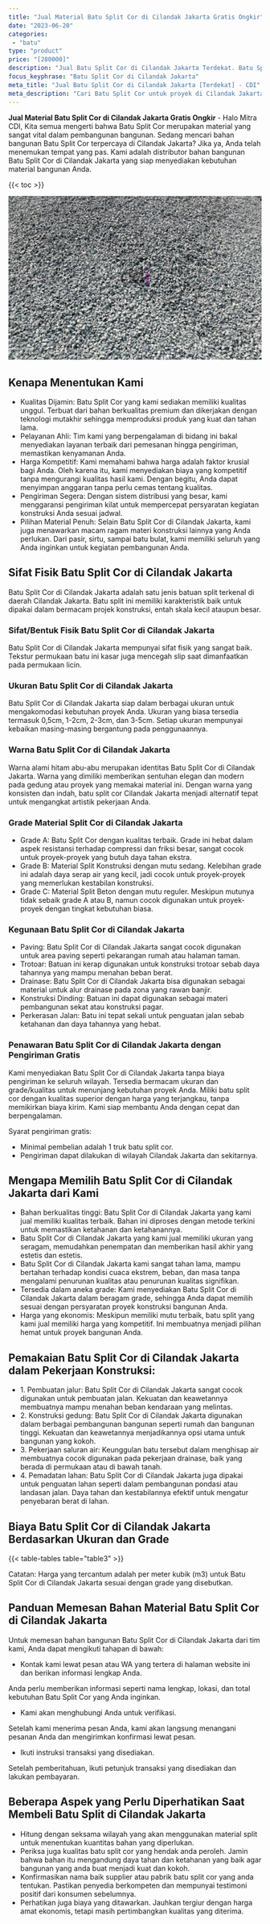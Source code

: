 ```yaml
---
title: "Jual Material Batu Split Cor di Cilandak Jakarta Gratis Ongkir"
date: "2023-06-20"
categories:
 - "batu"
type: "product"
price: "[280000]"
description: "Jual Batu Split Cor di Cilandak Jakarta Terdekat. Batu Split Cor ini sering dipakai dalam proyek konstruksi sebagai material cor beton yang berkualitas dan tahan lama. Silakan hubungi kami untuk informasi lebih lanjut."
focus_keyphrase: "Batu Split Cor di Cilandak Jakarta"
meta_title: "Jual Batu Split Cor di Cilandak Jakarta [Terdekat] - CDI"
meta_description: "Cari Batu Split Cor untuk proyek di Cilandak Jakarta? Kami memiliki Batu Split Cor berkualitas untuk campuran beton. Dapatkan penawaran terbaik sekarang."
---
```


**Jual Material Batu Split Cor di Cilandak Jakarta Gratis Ongkir** - Halo Mitra CDI, Kita semua mengerti bahwa Batu Split Cor merupakan material  yang sangat vital dalam pembangunan bangunan. Sedang mencari bahan bangunan Batu Split Cor terpercaya di Cilandak Jakarta? Jika ya, Anda telah menemukan tempat yang pas. Kami adalah distributor bahan bangunan Batu Split Cor di Cilandak Jakarta yang siap menyediakan kebutuhan material bangunan Anda.

{{< toc >}}

![Jual Material Batu Split Cor di Cilandak Jakarta Gratis Ongkir](/images/batu/batu-split-24.jpg)

## Kenapa Menentukan Kami

*   Kualitas Dijamin: Batu Split Cor yang kami sediakan memiliki kualitas unggul. Terbuat dari bahan berkualitas premium dan dikerjakan dengan teknologi mutakhir sehingga memproduksi produk yang kuat dan tahan lama.
*   Pelayanan Ahli: Tim kami yang berpengalaman di bidang ini bakal menyediakan layanan terbaik dari pemesanan hingga pengiriman, memastikan kenyamanan Anda.
*   Harga Kompetitif: Kami memahami bahwa harga adalah faktor krusial bagi Anda. Oleh karena itu, kami menyediakan biaya yang kompetitif tanpa mengurangi kualitas hasil kami. Dengan begitu, Anda dapat menyimpan anggaran tanpa perlu cemas tentang kualitas.
*   Pengiriman Segera: Dengan sistem distribusi yang besar, kami menggaransi pengiriman kilat untuk mempercepat persyaratan kegiatan konstruksi Anda sesuai jadwal.
*   Pilihan Material Penuh: Selain Batu Split Cor di Cilandak Jakarta, kami juga menawarkan macam ragam materi konstruksi lainnya yang Anda perlukan. Dari pasir, sirtu, sampai batu bulat, kami memiliki seluruh yang Anda inginkan untuk kegiatan pembangunan Anda.

## Sifat Fisik Batu Split Cor di Cilandak Jakarta

Batu Split Cor di Cilandak Jakarta adalah satu jenis batuan split terkenal di daerah Cilandak Jakarta. Batu split ini memiliki karakteristik baik untuk dipakai dalam bermacam projek konstruksi, entah skala kecil ataupun besar.

### Sifat/Bentuk Fisik Batu Split Cor di Cilandak Jakarta

Batu Split Cor di Cilandak Jakarta mempunyai sifat fisik yang sangat baik. Tekstur permukaan batu ini kasar juga mencegah slip saat dimanfaatkan pada permukaan licin.

### Ukuran Batu Split Cor di Cilandak Jakarta

Batu Split Cor di Cilandak Jakarta siap dalam berbagai ukuran untuk mengakomodasi kebutuhan proyek Anda. Ukuran yang biasa tersedia termasuk 0,5cm, 1-2cm, 2-3cm, dan 3-5cm. Setiap ukuran mempunyai kebaikan masing-masing bergantung pada penggunaannya.

### Warna Batu Split Cor di Cilandak Jakarta

Warna alami hitam abu-abu merupakan identitas Batu Split Cor di Cilandak Jakarta. Warna yang dimiliki memberikan sentuhan elegan dan modern pada gedung atau proyek yang memakai material ini. Dengan warna yang konsisten dan indah, batu split cor Cilandak Jakarta menjadi alternatif tepat untuk mengangkat artistik pekerjaan Anda.

### Grade Material Split Cor di Cilandak Jakarta

*   Grade A: Batu Split Cor dengan kualitas terbaik. Grade ini hebat dalam aspek resistansi terhadap compressi dan friksi besar, sangat cocok untuk proyek-proyek yang butuh daya tahan ekstra.
*   Grade B: Material Split Konstruksi dengan mutu sedang. Kelebihan grade ini adalah daya serap air yang kecil, jadi cocok untuk proyek-proyek yang memerlukan kestabilan konstruksi.
*   Grade C: Material Split Beton dengan mutu reguler. Meskipun mutunya tidak sebaik grade A atau B, namun cocok digunakan untuk proyek-proyek dengan tingkat kebutuhan biasa.

### Kegunaan Batu Split Cor di Cilandak Jakarta

*   Paving: Batu Split Cor di Cilandak Jakarta sangat cocok digunakan untuk area paving seperti pekarangan rumah atau halaman taman.
*   Trotoar: Batuan ini kerap digunakan untuk konstruksi trotoar sebab daya tahannya yang mampu menahan beban berat.
*   Drainase: Batu Split Cor di Cilandak Jakarta bisa digunakan sebagai material untuk alur drainase pada zona yang rawan banjir.
*   Konstruksi Dinding: Batuan ini dapat digunakan sebagai materi pembangunan sekat atau konstruksi pagar.
*   Perkerasan Jalan: Batu ini tepat sekali untuk penguatan jalan sebab ketahanan dan daya tahannya yang hebat.

### Penawaran Batu Split Cor di Cilandak Jakarta dengan Pengiriman Gratis

Kami menyediakan Batu Split Cor di Cilandak Jakarta tanpa biaya pengiriman ke seluruh wilayah. Tersedia bermacam ukuran dan grade/kualitas untuk menunjang kebutuhan proyek Anda. Miliki batu split cor dengan kualitas superior dengan harga yang terjangkau, tanpa memikirkan biaya kirim. Kami siap membantu Anda dengan cepat dan berpengalaman.

Syarat pengiriman gratis:

*   Minimal pembelian adalah 1 truk batu split cor.
*   Pengiriman dapat dilakukan di wilayah Cilandak Jakarta dan sekitarnya.

## Mengapa Memilih Batu Split Cor di Cilandak Jakarta dari Kami

*   Bahan berkualitas tinggi: Batu Split Cor di Cilandak Jakarta yang kami jual memiliki kualitas terbaik. Bahan ini diproses dengan metode terkini untuk memastikan ketahanan dan ketahanannya.
*   Batu Split Cor di Cilandak Jakarta yang kami jual memiliki ukuran yang seragam, memudahkan penempatan dan memberikan hasil akhir yang estetis dan estetis.
*   Batu Split Cor di Cilandak Jakarta kami sangat tahan lama, mampu bertahan terhadap kondisi cuaca ekstrem, beban, dan masa tanpa mengalami penurunan kualitas atau penurunan kualitas signifikan.
*   Tersedia dalam aneka grade: Kami menyediakan Batu Split Cor di Cilandak Jakarta dalam beragam grade, sehingga Anda dapat memilih sesuai dengan persyaratan proyek konstruksi bangunan Anda.
*   Harga yang ekonomis: Meskipun memiliki mutu terbaik, batu split yang kami jual memiliki harga yang kompetitif. Ini membuatnya menjadi pilihan hemat untuk proyek bangunan Anda.

## Pemakaian Batu Split Cor di Cilandak Jakarta dalam Pekerjaan Konstruksi:

*   1\. Pembuatan jalur: Batu Split Cor di Cilandak Jakarta sangat cocok digunakan untuk pembuatan jalan. Kekuatan dan keawetannya membuatnya mampu menahan beban kendaraan yang melintas.
*   2\. Konstruksi gedung: Batu Split Cor di Cilandak Jakarta digunakan dalam berbagai pembangunan bangunan seperti rumah dan bangunan tinggi. Kekuatan dan keawetannya menjadikannya opsi utama untuk bangunan yang kokoh.
*   3\. Pekerjaan saluran air: Keunggulan batu tersebut dalam menghisap air membuatnya cocok digunakan pada pekerjaan drainase, baik yang berada di permukaan atau di bawah tanah.
*   4\. Pemadatan lahan: Batu Split Cor di Cilandak Jakarta juga dipakai untuk penguatan lahan seperti dalam pembangunan pondasi atau landasan jalan. Daya tahan dan kestabilannya efektif untuk mengatur penyebaran berat di lahan.

## Biaya Batu Split Cor di Cilandak Jakarta Berdasarkan Ukuran dan Grade

{{< table-tables table="table3" >}}

Catatan: Harga yang tercantum adalah per meter kubik (m3) untuk Batu Split Cor di Cilandak Jakarta sesuai dengan grade yang disebutkan.

## Panduan Memesan Bahan Material Batu Split Cor di Cilandak Jakarta

Untuk memesan bahan bangunan Batu Split Cor di Cilandak Jakarta dari tim kami, Anda dapat mengikuti tahapan di bawah:

*   Kontak kami lewat pesan atau WA yang tertera di halaman website ini dan berikan informasi lengkap Anda.

Anda perlu memberikan informasi seperti nama lengkap, lokasi, dan total kebutuhan Batu Split Cor yang Anda inginkan.
*   Kami akan menghubungi Anda untuk verifikasi.

Setelah kami menerima pesan Anda, kami akan langsung menangani pesanan Anda dan mengirimkan konfirmasi lewat pesan.
*   Ikuti instruksi transaksi yang disediakan.

Setelah pemberitahuan, ikuti petunjuk transaksi yang disediakan dan lakukan pembayaran.

## Beberapa Aspek yang Perlu Diperhatikan Saat Membeli Batu Split di Cilandak Jakarta

*   Hitung dengan seksama wilayah yang akan menggunakan material split untuk menentukan kuantitas bahan yang diperlukan.
*   Periksa juga kualitas batu split cor yang hendak anda peroleh. Jamin bahwa bahan itu mengandung daya tahan dan ketahanan yang baik agar bangunan yang anda buat menjadi kuat dan kokoh.
*   Konfirmasikan nama baik supplier atau pabrik batu split cor yang anda tentukan. Pastikan penyedia berkompeten dan mempunyai testimoni positif dari konsumen sebelumnya.
*   Perhatikan juga biaya yang ditawarkan. Jauhkan tergiur dengan harga amat ekonomis, tetapi masih pertimbangkan kualitas yang diterima.
